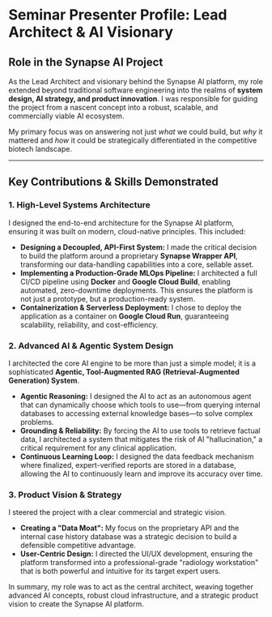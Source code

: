 
# Seminar Presenter Profile: Lead Architect & AI Visionary

## Role in the Synapse AI Project

As the Lead Architect and visionary behind the Synapse AI platform, my role extended beyond traditional software engineering into the realms of **system design, AI strategy, and product innovation**. I was responsible for guiding the project from a nascent concept into a robust, scalable, and commercially viable AI ecosystem.

My primary focus was on answering not just *what* we could build, but *why* it mattered and *how* it could be strategically differentiated in the competitive biotech landscape.

---

## Key Contributions & Skills Demonstrated

### 1. **High-Level Systems Architecture**

I designed the end-to-end architecture for the Synapse AI platform, ensuring it was built on modern, cloud-native principles. This included:

*   **Designing a Decoupled, API-First System:** I made the critical decision to build the platform around a proprietary **Synapse Wrapper API**, transforming our data-handling capabilities into a core, sellable asset.
*   **Implementing a Production-Grade MLOps Pipeline:** I architected a full CI/CD pipeline using **Docker** and **Google Cloud Build**, enabling automated, zero-downtime deployments. This ensures the platform is not just a prototype, but a production-ready system.
*   **Containerization & Serverless Deployment:** I chose to deploy the application as a container on **Google Cloud Run**, guaranteeing scalability, reliability, and cost-efficiency.

### 2. **Advanced AI & Agentic System Design**

I architected the core AI engine to be more than just a simple model; it is a sophisticated **Agentic, Tool-Augmented RAG (Retrieval-Augmented Generation) System**.

*   **Agentic Reasoning:** I designed the AI to act as an autonomous agent that can dynamically choose which tools to use—from querying internal databases to accessing external knowledge bases—to solve complex problems.
*   **Grounding & Reliability:** By forcing the AI to use tools to retrieve factual data, I architected a system that mitigates the risk of AI "hallucination," a critical requirement for any clinical application.
*   **Continuous Learning Loop:** I designed the data feedback mechanism where finalized, expert-verified reports are stored in a database, allowing the AI to continuously learn and improve its accuracy over time.

### 3. **Product Vision & Strategy**

I steered the project with a clear commercial and strategic vision.

*   **Creating a "Data Moat":** My focus on the proprietary API and the internal case history database was a strategic decision to build a defensible competitive advantage.
*   **User-Centric Design:** I directed the UI/UX development, ensuring the platform transformed into a professional-grade "radiology workstation" that is both powerful and intuitive for its target expert users.

In summary, my role was to act as the central architect, weaving together advanced AI concepts, robust cloud infrastructure, and a strategic product vision to create the Synapse AI platform.
